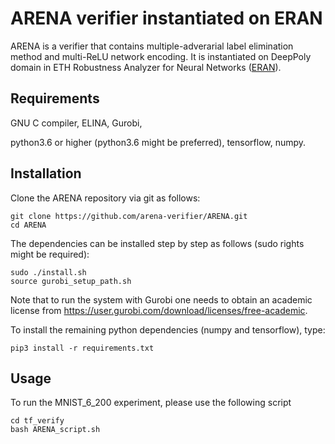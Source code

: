 ARENA verifier instantiated on ERAN
========

ARENA is a verifier that contains multiple-adverarial label elimination method and multi-ReLU network encoding. It is instantiated on DeepPoly domain in ETH Robustness Analyzer for Neural Networks ([ERAN](https://github.com/eth-sri/eran)). 


Requirements 
------------
GNU C compiler, ELINA, Gurobi,

python3.6 or higher (python3.6 might be preferred), tensorflow, numpy.


Installation
------------
Clone the ARENA repository via git as follows:
```
git clone https://github.com/arena-verifier/ARENA.git
cd ARENA
```

The dependencies can be installed step by step as follows (sudo rights might be required):
```
sudo ./install.sh
source gurobi_setup_path.sh
```

Note that to run the system with Gurobi one needs to obtain an academic license from https://user.gurobi.com/download/licenses/free-academic.

To install the remaining python dependencies (numpy and tensorflow), type:

```
pip3 install -r requirements.txt
```

Usage
-------------
To run the MNIST_6_200 experiment, please use the following script
```
cd tf_verify
bash ARENA_script.sh
```
